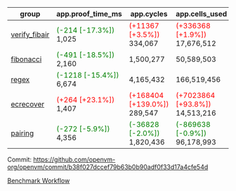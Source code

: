 | group | app.proof_time_ms | app.cycles | app.cells_used | leaf.proof_time_ms | leaf.cycles | leaf.cells_used |
| -- | -- | -- | -- | -- | -- | -- |
| [verify_fibair](https://github.com/openvm-org/openvm/blob/benchmark-results/benchmarks-pr/1701/verify_fibair-b38f027dccef79b63b0b90adf0f33d17a4cfe54d.md) |<span style='color: green'>(-214 [-17.3%])</span> 1,025 | <span style='color: red'>(+11367 [+3.5%])</span> 334,067 | <span style='color: red'>(+336368 [+1.9%])</span> 17,676,512 |- | - | - |
| [fibonacci](https://github.com/openvm-org/openvm/blob/benchmark-results/benchmarks-pr/1701/fibonacci-b38f027dccef79b63b0b90adf0f33d17a4cfe54d.md) |<span style='color: green'>(-491 [-18.5%])</span> 2,160 |  1,500,277 |  50,589,503 |- | - | - |
| [regex](https://github.com/openvm-org/openvm/blob/benchmark-results/benchmarks-pr/1701/regex-b38f027dccef79b63b0b90adf0f33d17a4cfe54d.md) |<span style='color: green'>(-1218 [-15.4%])</span> 6,674 |  4,165,432 |  166,519,456 |- | - | - |
| [ecrecover](https://github.com/openvm-org/openvm/blob/benchmark-results/benchmarks-pr/1701/ecrecover-b38f027dccef79b63b0b90adf0f33d17a4cfe54d.md) |<span style='color: red'>(+264 [+23.1%])</span> 1,407 | <span style='color: red'>(+168404 [+139.0%])</span> 289,547 | <span style='color: red'>(+7023864 [+93.8%])</span> 14,513,216 |- | - | - |
| [pairing](https://github.com/openvm-org/openvm/blob/benchmark-results/benchmarks-pr/1701/pairing-b38f027dccef79b63b0b90adf0f33d17a4cfe54d.md) |<span style='color: green'>(-272 [-5.9%])</span> 4,356 | <span style='color: green'>(-36828 [-2.0%])</span> 1,820,436 | <span style='color: green'>(-869638 [-0.9%])</span> 96,178,993 |- | - | - |


Commit: https://github.com/openvm-org/openvm/commit/b38f027dccef79b63b0b90adf0f33d17a4cfe54d

[Benchmark Workflow](https://github.com/openvm-org/openvm/actions/runs/15457289930)
